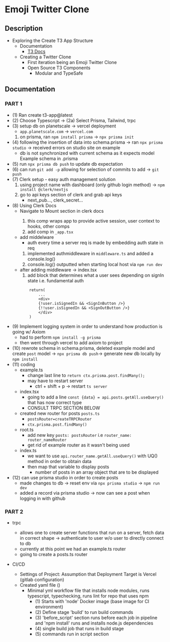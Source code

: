 # Emoji Twitter Clone
## Description
- Exploring the Create T3 App Structure
    - Documentation
        - [T3 Docs](https://create.t3.gg/)
    - Creating a Twitter Clone
        * First iteration being an Emoji Twitter Clone
        * Open Source T3 Components
            - Modular and TypeSafe
## Documentation
### PART 1
- (1) Ran create t3-app@latest
- (2) Choose Typescript -> (2a) Select Prisma, Tailwind, trpc
- (3) setup db on planetscale -> vercel deployment
    * `app.planetscale.com` -> `vercel.com`
    1. on prisma, ran `npm install prisma` -> `npx prisma init`
- (4) following the insertion of data into schema.prisma -> ran `npx prisma studio` -> received errors on studio site on example
    * db is not synchronized with current schema as it expects model Example schema in .prisma
- (5) run `npx prisma db push` to update db expectation
- (6) can run `git add -p` allowing for selection of commits to add -> `git push`
- (7) Clerk setup - easy auth management solution
    1. using project name with dashboard (only github login method) -> `npm install @clerk/nextjs`
    2. go to api keys section of clerk and grab api keys
        * next_pub..., clerk_secret...
- (8)  Using Clerk Docs
    * Navigate to Mount <ClerkProvider /> section in clerk docs
        1. this comp wraps app to provide active session, user context to hooks, other comps
        2. add comp in `_app.tsx`
    * add middelware
        * auth every time a server req is made by embedding auth state in req
        1. implemented authmiddleware in `middleware.ts` and added a console.log()
        2. console.log() outputted when starting local host via `npm run dev`
    * after adding middleware -> index.tsx
        1. add block that determines what a user sees depending on signIn state i.e. fundamental auth
        ```tsx
            return(
                ...
                <div>
                {!user.isSignedIn && <SignInButton />}
                {!!user.isSignedIn && <SignOutButton />}
                </div>
            )
        ```
- (9) Implement logging system in order to understand how production is going w/ Axiom
    * had to perform `npm install -g prisma`
    * then went through vercel to add axiom to project
- (10) rewrote schema in schema.prisma, deleted example model and create `post` model -> `npx prisma db push`-> generate new db locally by `npm install`
- (11) coding
    - example.ts
        * change last line to `return ctx.prisma.post.findMany();`
        * may have to restart server
            - ctrl + shift + p -> restart `ts server`
    - index.tsx
        * going to add a line `const {data} = api.posts.getAll.useQuery()` that has now correct type
        * CONSULT TRPC SECTION BELOW
    - created new router for posts `posts.ts`
        * `postsRouter=createTRPCRouter`
        * `ctx.prisma.post.findMany()`
    - root.ts
        * add new key `posts: postsRouter` i.e `router_name: router_nameRouter`
        * get rid of example router as it wasn't being used
    - index.ts
        * we want to use `api.router_name.getAll.useQuery()` with UQ() method in order to obtain data
        * then map that variable to display posts
            - number of posts in an array object that are to be displayed
- (12) can use prisma studio in order to create posts
    * made changes to db -> reset env via `npx prisma studio` -> `npm run dev `
    * added a record via prisma studio -> now can see a post when logging in with github

### PART 2

- trpc
    * allows one to create server functions that run on a server, fetch data in correct shape -> authenticate to user w/o user to directly connect to db
    * currently at this point we had an example.ts router
    * going to create a posts.ts router


- CI/CD
    - Settings of Project: Assumption that Deployment Target is Vercel (gitlab configuration)
    - Created yaml file ()
        - Minimal yml workflow file that installs node modules, runs typescript, typechecking, runs lint for repo that uses npm
            - (1) Starts with 'node' Docker image (base image for CI environment)
            - (2) Define stage 'build' to run build commands
            - (3) 'before_script' section runs before each job in pipeline and 'npm install' runs and installs node.js dependencies
            - (4) single build job that runs in build stage
            - (5) commands run in script section
